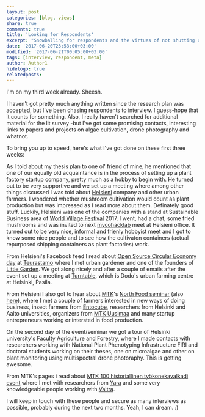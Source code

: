 ```yaml
---
layout: post
categories: [blog, views]
share: true
comments: true
title: 'Looking for Respondents'
excerpt: "Snowballing for respondents and the virtues of not shutting up (about your thesis)"
date: '2017-06-20T23:53:00+03:00'
modified: '2017-06-21T00:05:00+03:00'
tags: [interview, respondent, meta]
author: Author1
hidelogo: true
relatedposts:
---
```

I'm on my third week already. Sheesh.

I haven't got pretty much anything written since the research plan was accepted, but I've been chasing respondents to interview. I guess-hope that it counts for something. Also, I really haven't searched for additional material for the lit survey -but I've got some promising contacts, interesting links to papers and projects on algae cultivation, drone photography and whatnot.

To bring you up to speed, here's what I've got done on these first three weeks:

As I told about my thesis plan to one ol' friend of mine, he mentioned that one of our equally old acquaintance is in the process of setting up a plant factory startup company, pretty much as a hobby to begin with. He turned out to be very supportive and we set up a meeting where among other things discussed I was told about [Helsieni](http://www.helsieni.fi) company and other urban farmers. I wondered whether mushroom cultivation would count as plant production but was impressed as I read more about them. Definately good stuff.
Luckily, Helsieni was one of the companies with a stand at Sustainable Business area of [World Village Festival](http://www.maailmakylassa.fi/english/home) 2017. I went, had a chat, some fried mushrooms and was invited to next [mycohacklab](http://mycohacklab.org) meet at Helsieni office. It turned out to be very nice, informal and frienly hobbyist meet and I got to know some nice people and to see how the cultivaton containers (actual repurposed shipping containers as plant factories) work.

From Helsieni's Facebook feed I read about [Open Source Circular Economy day](https://www.facebook.com/events/2299096813648177) at [Teurastamo](www.teurastamo.com) where I met urban gardener and one of the founders of [Little Garden](http://pikkupuutarha.fi). We got along nicely and after a couple of emails after the event set up a meeting at [Turntable](http://kaantopoyta.fi), which is Dodo´s urban farming centre at Helsinki, Pasila.

From Helsieni I also got to hear about [MTK](https://www.mtk.fi)'s [North Food seminar](https://startnorth.com/#/event/77) (also [here](https://docs.google.com/forms/d/e/1FAIpQLSdNV7kSAFjqLBi_fU74vj3fIH4aIP1m1pl_p6Hde4e3Gv9gtg/viewform?c=0&w=1)), where I met a couple of farmers interested in new ways of doing business, insect farmers from [Entocube](https://www.entocube.com), researchers from Helsinki and Aalto universities, organizers from [MTK Uusimaa](http://www.mtkuusimaa.fi) and many startup entrepreneurs working or intersted in food production.

On the second day of the event/seminar we got a tour of Helsinki university's Faculty Agriculture and Forestry, where I made contacts with researchers working with National Plant Phenotyping Infrastructure FIRI and doctoral students working on their theses, one on microalgae and other on plant monitoring using multispectral drone photoraphy. This is getting awesome.

From MTK's pages i read about [MTK 100 historiallinen työkonekavalkadi event](https://www.mtk.fi/mtk_100/tyokonekavalkadi/fi_FI/tyokonekavalkadi/) where I met with researchers from [Yara](http://www.yara.fi) and some very knowledgeable people working with [Valtra](http://www.valtra.fi).

I will keep in touch with these people and secure as many interviews as possible, probably during the next two months. Yeah, I can dream. :)
